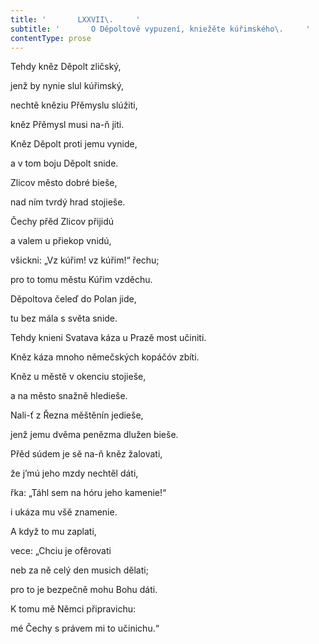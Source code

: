 ```yaml
---
title: '       LXXVII\.     '
subtitle: '       O Děpoltově vypuzení, kniežěte kúřimského\.     '
contentType: prose
---
```


Tehdy kněz Děpolt zličský,

jenž by nynie slul kúřimský,

nechtě kněziu Přěmyslu slúžiti,

kněz Přěmysl musi na-ň jiti.

Kněz Děpolt proti jemu vynide,

a v tom boju Děpolt snide.

Zlicov město dobré bieše,

nad ním tvrdý hrad stojieše.

Čechy přěd Zlicov přijidú

a valem u přiekop vnidú,

všickni: „Vz kúřim! vz kúřim!“ řechu;

pro to tomu městu Kúřim vzděchu.

Děpoltova čeleď do Polan jide,

tu bez mála s světa snide.

Tehdy knieni Svatava káza u Prazě most učiniti.

Kněz káza mnoho němečských kopáčóv zbíti.

Kněz u městě v okenciu stojieše,

a na město snažně hledieše.

Nali-ť z Řezna měštěnín jedieše,

jenž jemu dvěma penězma dlužen bieše.

Přěd súdem je sě na-ň kněz žalovati,

že j’mú jeho mzdy nechtěl dáti,

řka: „Táhl sem na hóru jeho kamenie!“

i ukáza mu všě znamenie.

A když to mu zaplati,

vece: „Chciu je ofěrovati

neb za ně celý den musich dělati;

pro to je bezpečně mohu Bohu dáti.

K tomu mě Němci připravichu:

mé Čechy s právem mi to učinichu.“

